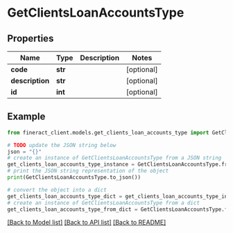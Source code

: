 # GetClientsLoanAccountsType


## Properties

Name | Type | Description | Notes
------------ | ------------- | ------------- | -------------
**code** | **str** |  | [optional] 
**description** | **str** |  | [optional] 
**id** | **int** |  | [optional] 

## Example

```python
from fineract_client.models.get_clients_loan_accounts_type import GetClientsLoanAccountsType

# TODO update the JSON string below
json = "{}"
# create an instance of GetClientsLoanAccountsType from a JSON string
get_clients_loan_accounts_type_instance = GetClientsLoanAccountsType.from_json(json)
# print the JSON string representation of the object
print(GetClientsLoanAccountsType.to_json())

# convert the object into a dict
get_clients_loan_accounts_type_dict = get_clients_loan_accounts_type_instance.to_dict()
# create an instance of GetClientsLoanAccountsType from a dict
get_clients_loan_accounts_type_from_dict = GetClientsLoanAccountsType.from_dict(get_clients_loan_accounts_type_dict)
```
[[Back to Model list]](../README.md#documentation-for-models) [[Back to API list]](../README.md#documentation-for-api-endpoints) [[Back to README]](../README.md)


